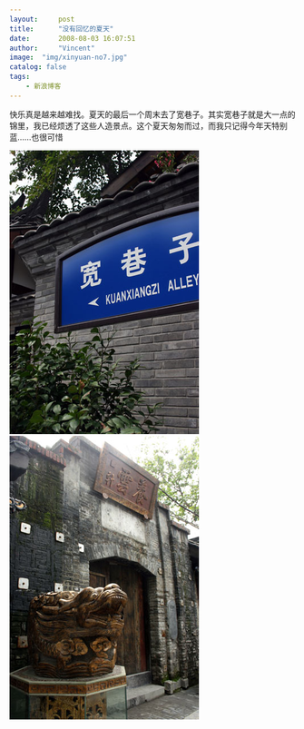 ```yaml
---
layout:     post
title:      "没有回忆的夏天"
date:       2008-08-03 16:07:51
author:     "Vincent"
image:  "img/xinyuan-no7.jpg"
catalog: false
tags:
    - 新浪博客
---
```




快乐真是越来越难找。夏天的最后一个周末去了宽巷子。其实宽巷子就是大一点的锦里，我已经烦透了这些人造景点。这个夏天匆匆而过，而我只记得今年天特别蓝......也很可惜

![/img/sinablog/ed66b5c5d2d078b550858e0d778e7deb.jpeg](/img/sinablog/ed66b5c5d2d078b550858e0d778e7deb.jpeg)
![/img/sinablog/b002190fc2bc7900070dadf372ea1e50.jpeg](/img/sinablog/b002190fc2bc7900070dadf372ea1e50.jpeg)

 



